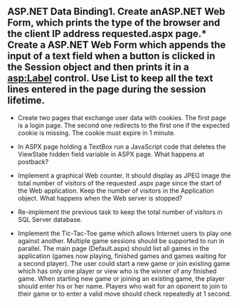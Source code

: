 ﻿## ASP.NET Data Binding1. Create anASP.NET Web Form, which prints the type of the browser and the client IP address requested.aspx page.* Create a ASP.NET Web Form which appends the input of a text field when a button is clicked in the Session object and then prints it in a <asp:Label> control. Use List<string> to keep all the text lines entered in the page during the session lifetime.

* Create two pages that exchange user data with cookies. The first page is a login page. The second one redirects to the first one if the expected cookie is missing. The cookie must expire in 1 minute.
* In ASPX page holding a TextBox run a JavaScript code that deletes the ViewState hidden field variable in ASPX page. What happens at postback?

* Implement a graphical Web counter. It should display as JPEG image the total number of visitors of the requested .aspx page since the start of the Web application. Keep the number of visitors in the Application object. What happens when the Web server is stopped?
* Re-implement the previous task to keep the total number of visitors in SQL Server database.
* Implement the Tic-Tac-Toe game which allows Internet users to play one against another. Multiple game sessions should be supported to run in parallel. The main page (Default.aspx) should list all games in the application (games now playing, finished games and games waiting for a second player). The user could start a new game or join existing game which has only one player or view who is the winner of any finished game. When starting new game or joining an existing game, the player should enter his or her name. Players who wait for an oponent to join to their game or to enter a valid move should check repeatedly at 1 second.
